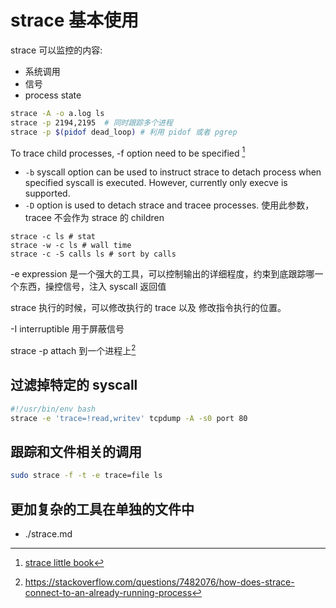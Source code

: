 # strace 基本使用

strace 可以监控的内容:
- 系统调用
- 信号
- process state


```sh
strace -A -o a.log ls
strace -p 2194,2195  # 同时跟踪多个进程
strace -p $(pidof dead_loop) # 利用 pidof 或者 pgrep
```

To trace child processes, -f option need to be specified [^1]
- `-b` syscall option can be used to instruct strace to detach process when specified syscall is executed. However, currently only execve is supported.
- `-D` option is used to detach strace and tracee processes. 使用此参数，tracee 不会作为 strace 的 children
```plain
strace -c ls # stat
strace -w -c ls # wall time
strace -c -S calls ls # sort by calls
```

-e expression 是一个强大的工具，可以控制输出的详细程度，约束到底跟踪哪一个东西，操控信号，注入 syscall 返回值

strace 执行的时候，可以修改执行的 trace 以及 修改指令执行的位置。

-I interruptible 用于屏蔽信号

strace -p <PID> attach 到一个进程上[^2]

## 过滤掉特定的 syscall
```sh
#!/usr/bin/env bash
strace -e 'trace=!read,writev' tcpdump -A -s0 port 80
```

## 跟踪和文件相关的调用
```sh
sudo strace -f -t -e trace=file ls
```

## 更加复杂的工具在单独的文件中
- ./strace.md

[^1]: [strace little book](https://github.com/NanXiao/strace-little-book)

[^2]: https://stackoverflow.com/questions/7482076/how-does-strace-connect-to-an-already-running-process
